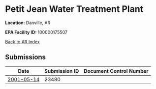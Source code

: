 # Petit Jean Water Treatment Plant

**Location:** Danville, AR

**EPA Facility ID:** 100000175507

[Back to AR Index](../../index.md)

## Submissions

| Date | Submission ID | Document Control Number |
|------|--------------|-------------------------|
| [2001-05-14](submissions/23480.md) | 23480 |  |
